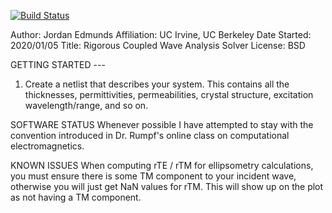[![Build Status](https://travis-ci.com/edmundsj/RCWA.svg?branch=master)](https://travis-ci.com/edmundsj/RCWA)

Author: Jordan Edmunds
Affiliation: UC Irvine, UC Berkeley
Date Started: 2020/01/05
Title: Rigorous Coupled Wave Analysis Solver
License: BSD

GETTING STARTED --- 
1. Create a netlist that describes your system. This contains all the thicknesses, permittivities,
permeabilities, crystal structure, excitation wavelength/range, and so on.

SOFTWARE STATUS
Whenever possible I have attempted to stay with the convention introduced in Dr. Rumpf's online class on computational electromagnetics.

KNOWN ISSUES
When computing rTE / rTM for ellipsometry calculations, you must ensure there is some TM component to your incident wave, otherwise you will just get NaN values for rTM. This will show up on the plot as not having a TM component.

